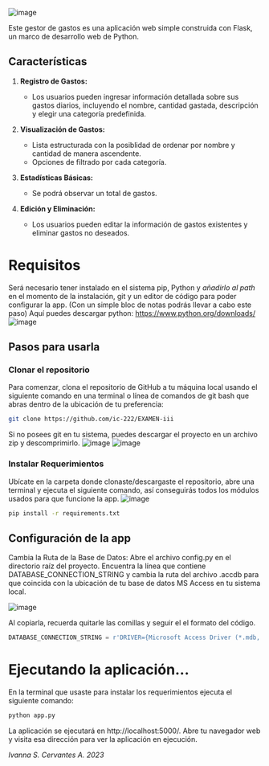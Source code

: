 ![image](https://github.com/ic-222/EXAMEN-iii/assets/136537533/27136b7a-fa0b-4e41-be71-6ad28b6c7837)


Este gestor de gastos es una aplicación web simple construida con Flask, un marco de desarrollo web de Python. 
## Características

1. **Registro de Gastos:**
   - Los usuarios pueden ingresar información detallada sobre sus gastos diarios, incluyendo el nombre, cantidad gastada, descripción y elegir una categoría predefinida.

2. **Visualización de Gastos:**
   - Lista estructurada con la posiblidad de ordenar por nombre y cantidad de manera ascendente.
   - Opciones de filtrado por cada categoría.

3. **Estadísticas Básicas:**
   - Se podrá observar un total de gastos.

4. **Edición y Eliminación:**
   - Los usuarios pueden editar la información de gastos existentes y eliminar gastos no deseados.


# Requisitos
Será necesario tener instalado en el sistema pip, Python y *añadirlo al path* en el momento de la instalación, git y un editor de código para poder configurar la app.
(Con un simple bloc de notas podrás llevar a cabo este paso)
Aquí puedes descargar python: https://www.python.org/downloads/
![image](https://github.com/ic-222/EXAMEN-iii/assets/136537533/ec6dd1b7-0261-421e-864f-b385e69cf65d)


## Pasos para usarla

### Clonar el repositorio
Para comenzar, clona el repositorio de GitHub a tu máquina local usando el siguiente comando en una terminal o línea de comandos de git bash que abras dentro de la ubicación de tu preferencia:

```bash
git clone https://github.com/ic-222/EXAMEN-iii
```
Si no posees git en tu sistema, puedes descargar el proyecto en un archivo zip y descomprimirlo.
![image](https://github.com/ic-222/EXAMEN-iii/assets/136537533/0f240e40-e4ac-4a84-8389-88ec5289dd5c)
![image](https://github.com/ic-222/EXAMEN-iii/assets/136537533/5749a3e1-af28-415f-bec9-2b3ff30687bd)

### Instalar Requerimientos
Ubícate en la carpeta donde clonaste/descargaste el repositorio, abre una terminal y ejecuta el siguiente comando, así conseguirás todos los módulos usados para que funcione la app.
![image](https://github.com/ic-222/EXAMEN-iii/assets/136537533/358e9c06-7a59-4723-b985-4d09620cc50a)


```bash
pip install -r requirements.txt
```

## Configuración de la app
Cambia la Ruta de la Base de Datos:
Abre el archivo config.py en el directorio raíz del proyecto. 
Encuentra la línea que contiene DATABASE_CONNECTION_STRING y cambia la ruta del archivo .accdb para que coincida con la ubicación de tu base de datos MS Access en tu sistema local.

![image](https://github.com/ic-222/EXAMEN-iii/assets/136537533/3009c9c3-eb61-4181-b9a0-579772a07683)

Al copiarla, recuerda quitarle las comillas y seguir el el formato del código.

```python
DATABASE_CONNECTION_STRING = r'DRIVER={Microsoft Access Driver (*.mdb, *.accdb)};DBQ=TU_RUTA.accdb;'
```

# Ejecutando la aplicación...

En la terminal que usaste para instalar los requerimientos ejecuta el siguiente comando:

``` bash
python app.py
```

La aplicación se ejecutará en http://localhost:5000/. Abre tu navegador web y visita esa dirección para ver la aplicación en ejecución.


*Ivanna S. Cervantes A. 2023*
